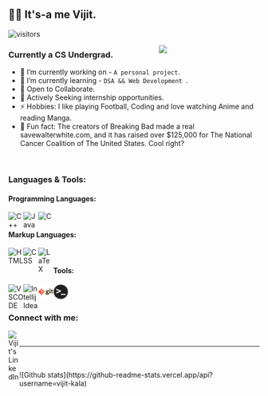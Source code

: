 ## 🙋‍♂️ It's-a me Vijit.

![visitors](https://visitor-badge.glitch.me/badge?page_id=vijit-kala.vijit-kala)

<!-- <img src="https://media.giphy.com/media/fAnzw6YK33jMwzp5wp/giphy.gif" align="right"  width="100%"/> -->
<img src="https://media.giphy.com/media/PiQejEf31116URju4V/giphy.gif" align="right"  width="40%"/>

<!-- <img src="https://media.giphy.com/media/11ZSwQNWba4YF2/giphy.gif" align="right" width="200px" height="20%" />
 -->

### Currently a CS Undergrad.

- 🔭 I’m currently working on - `A personal project`.
- 🌱 I’m currently learning - `DSA && Web Development `.
- 👯 Open to Collaborate.
- 💼 Actively Seeking internship opportunities.
- ⚡ Hobbies: I like playing Football, Coding and love watching Anime and reading Manga.
- 💬 Fun fact: The creators of Breaking Bad made a real savewalterwhite.com, and it has raised over $125,000 for The National Cancer Coalition of The United States. Cool right?

<br/>

### Languages & Tools:

#### Programming Languages:


<img align="left" alt="C++" width="30px" src="https://www.freeiconspng.com/thumbs/c-logo-icon/c--logo-icon-0.png">

<img align="left" alt="Java" width="30px" src="https://icon-library.com/images/icon-java/icon-java-6.jpg">

<img align="left" alt="C" width="30px" src="https://www.kindpng.com/picc/m/355-3559027_c-programming-language-logo-clipart-png-download-c.png">

<br/>


#### Markup Languages:

<img align="left" alt="HTML" width="30px" src="https://images.vexels.com/media/users/3/166383/isolated/preview/6024bc5746d7436c727825dc4fc23c22-html-programming-language-icon-by-vexels.png">

<img align="left" alt="CSS" width="30px" src="https://cdn.iconscout.com/icon/free/png-512/css-118-569410.png">

<img align="left" alt="LaTeX" width="30px" src="https://cdn2.iconfinder.com/data/icons/oxygen/128x128/mimetypes/text-x-bibtex.png">

<br/>

#### Tools:

<img align="left" alt="VSCODE" width="30px" src="https://upload.wikimedia.org/wikipedia/commons/thumb/9/9a/Visual_Studio_Code_1.35_icon.svg/1024px-Visual_Studio_Code_1.35_icon.svg.png">

<img align="left" alt="Intellij Idea" width="30px" src="https://img.icons8.com/color/48/000000/intellij-idea.png"/>

<img align="left" alt="GIT" width="30px" src="https://raw.githubusercontent.com/github/explore/80688e429a7d4ef2fca1e82350fe8e3517d3494d/topics/git/git.png">

<img align="left" alt="BASH" width="30px" src="https://raw.githubusercontent.com/github/explore/80688e429a7d4ef2fca1e82350fe8e3517d3494d/topics/terminal/terminal.png">


<br/>
<br/>

### Connect with me:
[<img align="left" alt="Vijit's LinkedIn" width = "22px" src="https://cdn.jsdelivr.net/npm/simple-icons@v3/icons/linkedin.svg" />][linkedin]

<br/>

---

<br/>

[website]: https://blank
[linkedin]: https://www.linkedin.com/in/vijit-kala-95a536198/

<br/>
![Github stats](https://github-readme-stats.vercel.app/api?username=vijit-kala)
